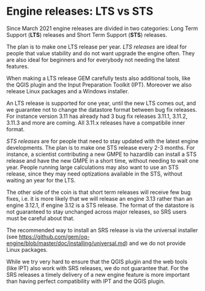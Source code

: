 Engine releases: LTS vs STS
===========================

Since March 2021 engine releases are divided in two categories:
Long Term Support (**LTS**) releases and Short Term Support (**STS**)
releases.

The plan is to make one LTS release per year. *LTS releases* are ideal
for people that value stability and do not want upgrade the engine
often. They are also ideal for beginners and for everybody not needing
the latest features.

When making a LTS release GEM carefully tests also additional tools,
like the QGIS plugin and the Input Preparation Toolkit (IPT). Moreover
we also release Linux packages and a Windows installer.

An LTS release is supported for one year, until the new LTS comes out,
and we guarantee not to change the datastore format between bug fix
releases. For instance version 3.11 has already had 3 bug fix releases
3.11.1, 3.11.2, 3.11.3 and more are coming. All 3.11.x releases have a
compatibile inner format.

*STS releases* are for people that need to stay updated with the latest
engine developments. The plan is to make one STS release every 2-3
months. For instance, a scientist contributing a new GMPE to hazardlib
can install a STS release and have the new GMPE in a short time,
without needing to wait one year. People running
large calculations may also want to use an STS release, since
they may need optizations available in the STS, without waiting an
year for the LTS.

The other side of the coin is that short term releases will receive
few bug fixes, i.e. it is more likely that we will release an engine
3.13 rather than an engine 3.12.1, if engine 3.12 is a STS
release. The format of the datastore is not guaranteed to stay
unchanged across major releases, so SRS users must be careful about
that. 

The recommended way to install an SRS release is via the
universal installer (see
https://github.com/gem/oq-engine/blob/master/doc/installing/universal.md)
and we do not provide Linux packages. 

While we try very hard to ensure that the QGIS plugin and the web
tools (like IPT) also work with SRS releases, we do not guarantee
that. For the SRS releases a timely delivery of a new engine feature
is more important than having perfect compatibility with IPT and the
QGIS plugin.
